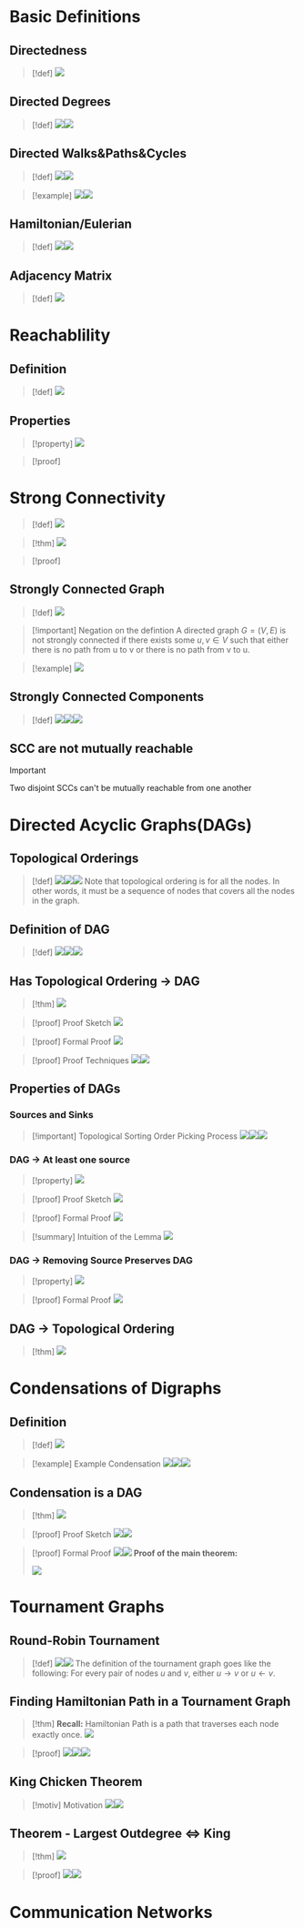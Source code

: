   # Basic Definitions
## Directedness
> [!def]
> ![](Directed%20Graph.assets/image-20231211230846730.png)


## Directed Degrees
> [!def]
> ![](Directed%20Graph.assets/image-20231211230920807.png)![](Directed%20Graph.assets/image-20231211230928606.png)


## Directed Walks&Paths&Cycles
> [!def]
> ![](Directed%20Graph.assets/image-20231211231013289.png)![](Directed%20Graph.assets/image-20231211231026741.png)

> [!example]
> ![](Directed%20Graph.assets/image-20231211231159827.png)![](Directed%20Graph.assets/image-20231211231207246.png)



## Hamiltonian/Eulerian
> [!def]
> ![](Directed%20Graph.assets/image-20231211231242698.png)![](Directed%20Graph.assets/image-20231211231251673.png)



## Adjacency Matrix
> [!def]
> ![](Directed%20Graph.assets/image-20231211231310949.png)




# Reachablility
## Definition
> [!def]
> ![](Directed%20Graph.assets/image-20231211230740126.png)


## Properties
> [!property] 
> ![](Directed%20Graph.assets/image-20231211230804116.png)

> [!proof]
> 




# Strong Connectivity
> [!def]
> ![](Directed%20Graph.assets/image-20231212201611591.png)

> [!thm]
> ![](Directed%20Graph.assets/image-20231212201659614.png)

> [!proof]
> 




## Strongly Connected Graph
> [!def]
> ![](Directed%20Graph.assets/image-20231212201741480.png)

> [!important] Negation on the defintion
> A directed graph $G=(V,E)$ is not strongly connected if there exists some $u,v\in V$ such that either there is no path from u to v or there is no path from v to u.

> [!example]
> ![](Directed%20Graph.assets/image-20231212201824810.png)


## Strongly Connected Components
> [!def]
> ![](Directed%20Graph.assets/image-20231212201939426.png)![](Directed%20Graph.assets/image-20231212202335200.png)![](Directed%20Graph.assets/image-20231212202346566.png)



## SCC are not mutually reachable
> [!important]
> Two disjoint SCCs can't be mutually reachable from one another





# Directed Acyclic Graphs(DAGs)
## Topological Orderings
> [!def]
> ![](Directed%20Graph.assets/image-20231212203100980.png)![](Directed%20Graph.assets/image-20231212203413917.png)![](Directed%20Graph.assets/image-20231212203425416.png)
> Note that topological ordering is for all the nodes. In other words, it must be a sequence of nodes that covers all the nodes in the graph.


## Definition of DAG
> [!def]
> ![](Directed%20Graph.assets/image-20231212203640400.png)![](Directed%20Graph.assets/image-20231212203835935.png)![](Directed%20Graph.assets/image-20231212203859225.png)



## Has Topological Ordering -> DAG
> [!thm]
> ![](Directed%20Graph.assets/image-20231212204250316.png)

> [!proof] Proof Sketch
> ![](Directed%20Graph.assets/image-20231212204336177.png)

> [!proof] Formal Proof
> ![](Directed%20Graph.assets/image-20231212204345916.png)

> [!proof] Proof Techniques
> ![](Directed%20Graph.assets/image-20231213094015586.png)![](Directed%20Graph.assets/image-20231213094030793.png)


## Properties of DAGs
### Sources and Sinks
> [!important] Topological Sorting Order Picking Process
> ![](Directed%20Graph.assets/image-20231213103911019.png)![](Directed%20Graph.assets/image-20231213103919925.png)![](Directed%20Graph.assets/image-20231213104035155.png)


### DAG -> At least one source
> [!property]
> ![](Directed%20Graph.assets/image-20231213104157016.png)

> [!proof] Proof Sketch
> ![](Directed%20Graph.assets/image-20231213104918591.png)

> [!proof] Formal Proof
> ![](Directed%20Graph.assets/image-20231213104950022.png)

> [!summary] Intuition of the Lemma
> ![](Directed%20Graph.assets/image-20231213105116110.png)



### DAG -> Removing Source Preserves DAG
> [!property]
> ![](Directed%20Graph.assets/image-20231213105131877.png)

> [!proof] Formal Proof
> ![](Directed%20Graph.assets/image-20231213105144975.png)


## DAG -> Topological Ordering
> [!thm]
> ![](Directed%20Graph.assets/image-20231213105345027.png)



# Condensations of Digraphs
## Definition
> [!def]
> ![](Directed%20Graph.assets/image-20231213110605064.png)

> [!example] Example Condensation
> ![](Directed%20Graph.assets/image-20231213110635052.png)![](Directed%20Graph.assets/image-20231213110640354.png)![](Directed%20Graph.assets/image-20231213110653430.png)


## Condensation is a DAG
> [!thm]
> ![](Directed%20Graph.assets/image-20231213110732872.png)

> [!proof] Proof Sketch
> ![](Directed%20Graph.assets/image-20231221074948213.png)![](Directed%20Graph.assets/image-20231221074955815.png)

> [!proof] Formal Proof
> ![](Directed%20Graph.assets/image-20231221075034981.png)![](Directed%20Graph.assets/image-20231221075040780.png)
> **Proof of the main theorem:**
> 
> ![](Directed%20Graph.assets/image-20231221075533522.png)


# Tournament Graphs
## Round-Robin Tournament
> [!def]
> ![](Directed%20Graph.assets/image-20231224172153272.png)![](Directed%20Graph.assets/image-20231224172157630.png)
> The definition of the tournament graph goes like the following:
> For every pair of nodes $u$ and $v$, either $u\rightarrow v$ or $u\leftarrow v$.






## Finding Hamiltonian Path in a Tournament Graph
> [!thm]
> **Recall:** Hamiltonian Path is a path that traverses each node exactly once.
> ![](Directed%20Graph.assets/image-20231224172225289.png)

> [!proof]
> ![](Directed%20Graph.assets/image-20231224172235585.png)![](Directed%20Graph.assets/image-20231224172241653.png)![](Directed%20Graph.assets/image-20231224172246705.png)


## King Chicken Theorem
> [!motiv] Motivation
> ![](Directed%20Graph.assets/image-20231225124418634.png)![](Directed%20Graph.assets/image-20231225124427567.png)


## Theorem - Largest Outdegree <=> King
> [!thm]
> ![](Directed%20Graph.assets/image-20231225125034564.png)

> [!proof]
> ![](Directed%20Graph.assets/image-20231225125159562.png)![](Directed%20Graph.assets/image-20231225125207712.png)












# Communication Networks

